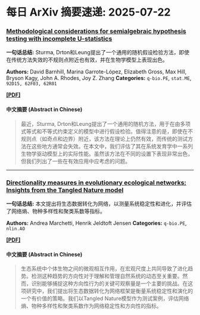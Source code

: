 # 每日 ArXiv 摘要速递: 2025-07-22

### [Methodological considerations for semialgebraic hypothesis testing with incomplete U-statistics](https://arxiv.org/abs/2507.13531)

**一句话总结:** Sturma, Drton和Leung提出了一个通用的随机假设检验方法，即使在传统方法失效的不规则点附近也有效，并在生物学模型上表现出色。

**Authors:** David Barnhill, Marina Garrote-López, Elizabeth Gross, Max Hill, Bryson Kagy, John A. Rhodes, Joy Z. Zhang
**Categories:** `q-bio.PE`, `stat.ME`, `92D15, 62F03, 62R01`

[**[PDF]**](https://arxiv.org/pdf/2507.13531)

#### 中文摘要 (Abstract in Chinese)

> 最近，Sturma, Drton和Leung提出了一个通用的随机方法，用于在由多项式等式和不等式约束定义的模型中进行假设检验。值得注意的是，即使在不规则点（如奇点和边界）附近，该方法在理论上仍然有效，而传统的测试方法在这些地方通常会失效。在本文中，我们评估了其在系统发育学中一系列生物学驱动模型上的实际性能。虽然该方法在不同的设置下表现非常出色，但我们列出了一些在有效应用中应考虑的问题。

---

### [Directionality measures in evolutionary ecological networks: Insights from the Tangled Nature model](https://arxiv.org/abs/2507.14062)

**一句话总结:** 本文提出将生态数据转化为网络，以测量系统稳定性和进化，并评估了网络熵、物种多样性和聚类系数等指标。

**Authors:** Andrea Marchetti, Henrik Jeldtoft Jensen
**Categories:** `q-bio.PE`, `nlin.AO`

[**[PDF]**](https://arxiv.org/pdf/2507.14062)

#### 中文摘要 (Abstract in Chinese)

> 生态系统中个体生物之间的微观相互作用，在宏观尺度上共同导致了进化趋势。检测这种趋势的方向性对于理解和管理自然系统的动态至关重要。然而，识别能够捕捉这种方向性行为的关键可观察量是一个主要的挑战。在这项研究中，我们提出将生态数据转化为网络框架是衡量系统稳定性和演化的一个有价值的策略。我们以Tangled Nature模型作为测试案例，评估网络熵、物种多样性和聚类系数作为网络稳定性和方向性的指标。
